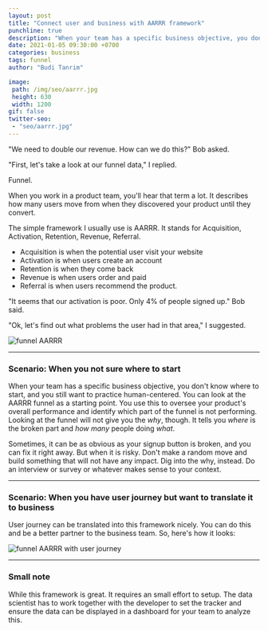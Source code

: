 ```yaml
---
layout: post
title: "Connect user and business with AARRR framework"
punchline: true
description: "When your team has a specific business objective, you don't know where to start, and you still want to practice human-centered. You can look at the AARRR funnel as a starting point."
date: 2021-01-05 09:30:00 +0700
categories: business
tags: funnel
author: "Budi Tanrim"

image:
 path: /img/seo/aarrr.jpg
 height: 630
 width: 1200
gif: false
twitter-seo: 
 - "seo/aarrr.jpg"
---
```


"We need to double our revenue. How can we do this?" Bob asked.

"First, let's take a look at our funnel data," I replied.

Funnel.

When you work in a product team, you'll hear that term a lot. It describes how many users move from when they discovered your product until they convert.

The simple framework I usually use is AARRR. It stands for Acquisition, Activation, Retention, Revenue, Referral. 

- Acquisition is when the potential user visit your website
- Activation is when users create an account
- Retention is when they come back
- Revenue is when users order and paid
- Referral is when users recommend the product.

"It seems that our activation is poor. Only 4% of people  signed up." Bob said.

"Ok, let's find out what problems the user had in that area," I suggested.

<div class="img-wrapper m-b-m">
    <img src="https://buditanrim.co/img/post/2021/01/funnel.jpg" alt="funnel AARRR" class="illustration" />
</div>

---

### Scenario: When you not sure where to start
When your team has a specific business objective, you don't know where to start, and you still want to practice human-centered. You can look at the AARRR funnel as a starting point. You use this to oversee your product's overall performance and identify which part of the funnel is not performing. Looking at the funnel will not give you the *why*, though. It tells you *where* is the broken part and *how many* people doing *what*.

Sometimes, it can be as obvious as your signup button is broken, and you can fix it right away. But when it is risky. Don't make a random move and build something that will not have any impact. Dig into the why, instead. Do an interview or survey or whatever makes sense to your context.

---

### Scenario: When you have user journey but want to translate it to business
User journey can be translated into this framework nicely. You can do this and be a better partner to the business team. So, here's how it looks:

<div class="img-wrapper m-b-m">
    <img src="https://buditanrim.co/img/post/2021/01/funnel-journey.jpg" alt="funnel AARRR with user journey" class="illustration" />
</div>

--- 

### Small note
While this framework is great. It requires an small effort to setup. The data scientist has to work together with the developer to set the tracker and ensure the data can be displayed in a dashboard for your team to analyze this.

